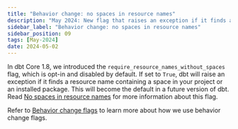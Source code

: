 ```yaml
---
title: "Behavior change: no spaces in resource names"
description: "May 2024: New flag that raises an exception if it finds a resource name containing spaces. Disabled by default."
sidebar_label: "Behavior change: no spaces in resource names"
sidebar_position: 09
tags: [May-2024]
date: 2024-05-02
---
```


In dbt Core 1.8, we introduced the `require_resource_names_without_spaces` flag, which is opt-in and disabled by default. If set to `True`, dbt will raise an exception if it finds a resource name containing a space in your project or an installed package. This will become the default in a future version of dbt. Read [No spaces in resource names](/reference/global-configs/legacy-behaviors#no-spaces-in-resource-names) for more information about this flag.

Refer to [Behavior change flags](/reference/global-configs/legacy-behaviors#behavior-change-flags) to learn more about how we use behavior change flags.
